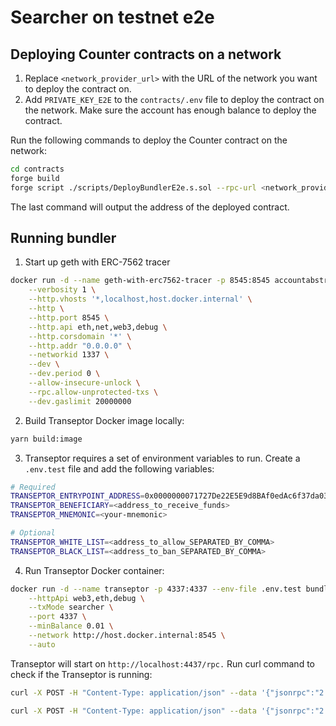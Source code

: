 # Searcher on testnet e2e

## Deploying Counter contracts on a network

1. Replace `<network_provider_url>` with the URL of the network you want to deploy the contract on.
2. Add `PRIVATE_KEY_E2E` to the `contracts/.env` file to deploy the contract on the network. Make sure the account has enough balance to deploy the contract.

Run the following commands to deploy the Counter contract on the network:
```bash
cd contracts
forge build
forge script ./scripts/DeployBundlerE2e.s.sol --rpc-url <network_provider_url> --broadcast
```

The last command will output the address of the deployed contract.


## Running bundler

1. Start up geth with ERC-7562 tracer 
```bash
docker run -d --name geth-with-erc7562-tracer -p 8545:8545 accountabstraction/geth-with-erc7562-tracer \
    --verbosity 1 \
    --http.vhosts '*,localhost,host.docker.internal' \
    --http \
    --http.port 8545 \
    --http.api eth,net,web3,debug \
    --http.corsdomain '*' \
    --http.addr "0.0.0.0" \
    --networkid 1337 \
    --dev \
    --dev.period 0 \
    --allow-insecure-unlock \
    --rpc.allow-unprotected-txs \
    --dev.gaslimit 20000000
```

2. Build Transeptor Docker image locally:
```bash
yarn build:image
```

3. Transeptor requires a set of environment variables to run. Create a `.env.test` file and add the following variables:
```bash
# Required
TRANSEPTOR_ENTRYPOINT_ADDRESS=0x0000000071727De22E5E9d8BAf0edAc6f37da032
TRANSEPTOR_BENEFICIARY=<address_to_receive_funds>
TRANSEPTOR_MNEMONIC=<your-mnemonic>

# Optional
TRANSEPTOR_WHITE_LIST=<address_to_allow_SEPARATED_BY_COMMA>
TRANSEPTOR_BLACK_LIST=<address_to_ban_SEPARATED_BY_COMMA>
```

4. Run Transeptor Docker container:
```bash
docker run -d --name transeptor -p 4337:4337 --env-file .env.test bundler-typescript:v-local \
    --httpApi web3,eth,debug \
    --txMode searcher \
    --port 4337 \
    --minBalance 0.01 \
    --network http://host.docker.internal:8545 \
    --auto
```

Transeptor will start on `http://localhost:4437/rpc.` Run curl command to check if the Transeptor is running:

```bash
curl -X POST -H "Content-Type: application/json" --data '{"jsonrpc":"2.0","method":"web3_clientVersion","params":[],"id":67}' http://localhost:4337/rpc
```

```bash
curl -X POST -H "Content-Type: application/json" --data '{"jsonrpc":"2.0","method":"eth_chainId","params":[],"id":67}' http://localhost:4337/rpc
```